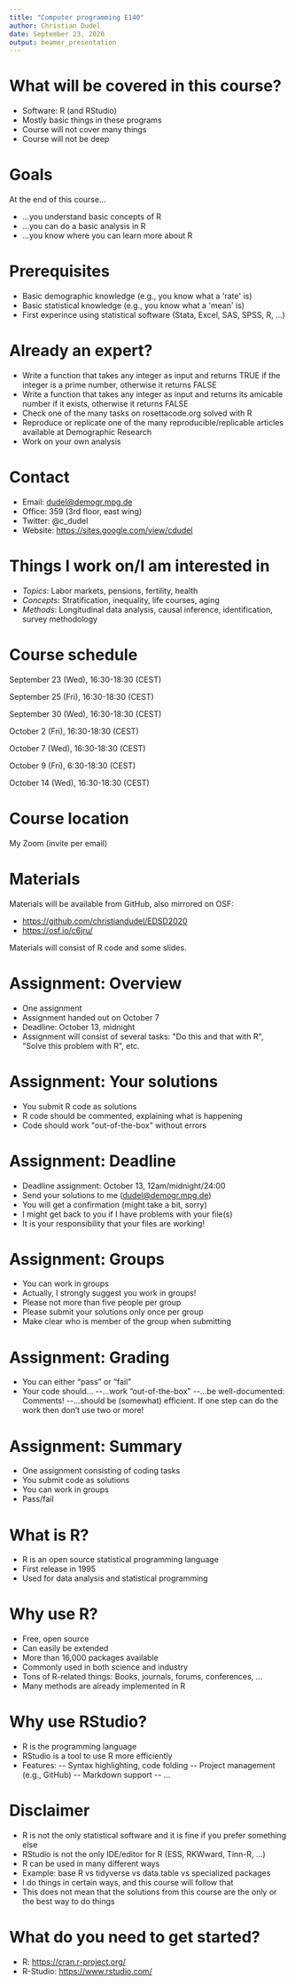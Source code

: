 ```yaml
---
title: "Computer programming E140"
author: Christian Dudel
date: September 23, 2020
output: beamer_presentation
---
```


# What will be covered in this course?
  
- Software: R (and RStudio)
- Mostly basic things in these programs
- Course will not cover many things
- Course will not be deep

# Goals

At the end of this course...

- ...you understand basic concepts of R
- ...you can do a basic analysis in R
- ...you know where you can learn more about R
    
# Prerequisites
    
- Basic demographic knowledge (e.g., you know what a 'rate' is)
- Basic statistical knowledge (e.g., you know what a 'mean' is)
- First experince using statistical software (Stata, Excel, SAS, SPSS, R, ...)
    
# Already an expert?
    
- Write a function that takes any integer as input and returns TRUE if the integer is a prime number, otherwise it returns FALSE
- Write a function that takes any integer as input and returns its amicable number if it exists, otherwise it returns FALSE
- Check one of the many tasks on rosettacode.org solved with R
- Reproduce or replicate one of the many reproducible/replicable articles available at Demographic Research
- Work on your own analysis
  
# Contact

- Email: dudel@demogr.mpg.de
- Office: 359 (3rd floor, east wing)
- Twitter: @c_dudel
- Website: https://sites.google.com/view/cdudel

# Things I work on/I am interested in

- *Topics*: Labor markets, pensions, fertility, health
- *Concepts*: Stratification, inequality, life courses, aging
- *Methods*: Longitudinal data analysis, causal inference, identification, survey methodology

# Course schedule

September 23 (Wed), 16:30-18:30 (CEST)

September 25 (Fri), 16:30-18:30 (CEST)

September 30 (Wed), 16:30-18:30 (CEST)

October 2 (Fri), 16:30-18:30 (CEST)

October 7 (Wed), 16:30-18:30 (CEST)

October 9 (Fri),  6:30-18:30 (CEST)

October 14 (Wed), 16:30-18:30 (CEST)

# Course location

My Zoom (invite per email)
  
# Materials

Materials will be available from GitHub, also mirrored on OSF:

- https://github.com/christiandudel/EDSD2020
- https://osf.io/c6jru/ 

Materials will consist of R code and some slides.
  
# Assignment: Overview

- One assignment
- Assignment handed out on October 7
- Deadline: October 13, midnight
- Assignment will consist of several tasks: "Do this and that with R", "Solve this problem with R", etc.

# Assignment: Your solutions

- You submit R code as solutions
- R code should be commented, explaining what is happening
- Code should work "out-of-the-box" without errors

# Assignment: Deadline

- Deadline assignment: October 13, 12am/midnight/24:00
- Send your solutions to me (dudel@demogr.mpg.de)
- You will get a confirmation (might take a bit, sorry)
- I might get back to you if I have problems with your file(s)
- It is your responsibility that your files are working!

# Assignment: Groups

- You can work in groups
- Actually, I strongly suggest you work in groups!
- Please not more than five people per group
- Please submit your solutions only once per group
- Make clear who is member of the group when submitting
 
# Assignment: Grading

- You can either “pass” or “fail”
- Your code should...
--...work “out-of-the-box”
--...be well-documented: Comments!
--...should be (somewhat) efficient. If one step can do the work then don’t
use two or more!

# Assignment: Summary

- One assignment consisting of coding tasks
- You submit code as solutions
- You can work in groups
- Pass/fail
 
# What is R?

- R is an open source statistical programming language
- First release in 1995
- Used for data analysis and statistical programming
  
# Why use R?

- Free, open source
- Can easily be extended
- More than 16,000 packages available
- Commonly used in both science and industry
- Tons of R-related things: Books, journals, forums, conferences, ...
- Many methods are already implemented in R

# Why use RStudio?

- R is the programming language
- RStudio is a tool to use R more efficiently
- Features:
-- Syntax highlighting, code folding
-- Project management (e.g., GitHub)
-- Markdown support
-- ...

# Disclaimer

- R is not the only statistical software and it is fine if you prefer something else
- RStudio is not the only IDE/editor for R (ESS, RKWward, Tinn-R, ...)
- R can be used in many different ways
- Example: base R vs tidyverse vs data.table vs specialized packages
- I do things in certain ways, and this course will follow that
- This does not mean that the solutions from this course are the only or the best way to do things

# What do you need to get started?

- R: https://cran.r-project.org/
- R-Studio: https://www.rstudio.com/
  